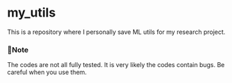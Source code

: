 # my_utils

This is a repository where I personally save ML utils for my research project.

### Note
The codes are not all fully tested. It is very likely the codes contain bugs. Be careful when you use them.
